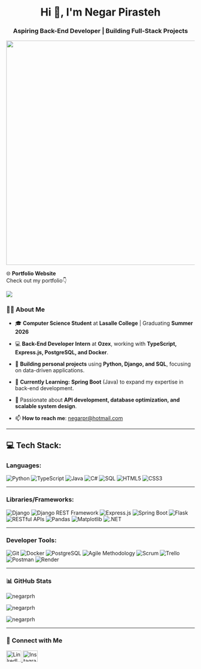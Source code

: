 <h1 align="center">Hi 👋, I'm Negar Pirasteh</h1>
<h3 align="center">Aspiring Back-End Developer | Building Full-Stack Projects</h3>

<p align="center">  
  <img src="https://i.giphy.com/media/v1.Y2lkPTc5MGI3NjExd3h0cWNlcnhlb2diMGI4OHE3anllYmU2djdwa3ZhcWpsYWtrYnk4NiZlcD12MV9pbnRlcm5hbF9naWZfYnlfaWQmY3Q9Zw/DI768v3mPZzjMexZ1v/giphy.gif" width="600" />  
</p> 


🌐 **Portfolio Website**  
Check out my portfolio👇

<a href="https://negarprh.github.io/Portfolio/" target="_blank">
  <img src="https://img.shields.io/badge/Portfolio-Click%20Here-blue?style=for-the-badge&logo=github" />
</a>

### 👩‍💻 **About Me**  

- 🎓 **Computer Science Student** at **Lasalle College** | Graduating **Summer 2026**  
- 💻 **Back-End Developer Intern** at **Ozex**, working with **TypeScript, Express.js, PostgreSQL, and Docker**.  
- 🔧 **Building personal projects** using **Python, Django, and SQL**, focusing on data-driven applications.  
- 🌱 **Currently Learning:** **Spring Boot** (Java) to expand my expertise in back-end development.  
- 🚀 Passionate about **API development, database optimization, and scalable system design**.  

- 📫 **How to reach me**: negarpr@hotmail.com  

---

## 💻 Tech Stack:

### Languages:
![Python](https://img.shields.io/badge/Python-3776AB?style=for-the-badge&logo=python&logoColor=white)
![TypeScript](https://img.shields.io/badge/TypeScript-3178C6?style=for-the-badge&logo=typescript&logoColor=white)
![Java](https://img.shields.io/badge/Java-007396?style=for-the-badge&logo=java&logoColor=white)
![C#](https://img.shields.io/badge/C%23-239120?style=for-the-badge&logo=csharp&logoColor=white)
![SQL](https://img.shields.io/badge/SQL-CC2927?style=for-the-badge&logo=microsoftsqlserver&logoColor=white)
![HTML5](https://img.shields.io/badge/HTML5-E34F26?style=for-the-badge&logo=html5&logoColor=white)
![CSS3](https://img.shields.io/badge/CSS3-1572B6?style=for-the-badge&logo=css3&logoColor=white)


---
### Libraries/Frameworks:
![Django](https://img.shields.io/badge/Django-092E20?style=for-the-badge&logo=django&logoColor=white)
![Django REST Framework](https://img.shields.io/badge/DRF-092E20?style=for-the-badge&logo=django&logoColor=white)
![Express.js](https://img.shields.io/badge/Express.js-000000?style=for-the-badge&logo=express&logoColor=white)
![Spring Boot](https://img.shields.io/badge/Spring%20Boot-6DB33F?style=for-the-badge&logo=springboot&logoColor=white)
![Flask](https://img.shields.io/badge/Flask-000000?style=for-the-badge&logo=flask&logoColor=white)
![RESTful APIs](https://img.shields.io/badge/RESTful%20APIs-000000?style=for-the-badge&logo=api&logoColor=white)
![Pandas](https://img.shields.io/badge/Pandas-150458?style=for-the-badge&logo=pandas&logoColor=white)
![Matplotlib](https://img.shields.io/badge/Matplotlib-11557C?style=for-the-badge&logo=plotly&logoColor=white)
![.NET](https://img.shields.io/badge/.NET-512BD4?style=for-the-badge&logo=dotnet&logoColor=white)

---

### Developer Tools:
![Git](https://img.shields.io/badge/Git-F05032?style=for-the-badge&logo=git&logoColor=white)
![Docker](https://img.shields.io/badge/Docker-2496ED?style=for-the-badge&logo=docker&logoColor=white)
![PostgreSQL](https://img.shields.io/badge/PostgreSQL-316192?style=for-the-badge&logo=postgresql&logoColor=white)
![Agile Methodology](https://img.shields.io/badge/Agile-2496ED?style=for-the-badge&logo=agile&logoColor=white)
![Scrum](https://img.shields.io/badge/Scrum-2496ED?style=for-the-badge&logo=scrum&logoColor=white)
![Trello](https://img.shields.io/badge/Trello-0079BF?style=for-the-badge&logo=trello&logoColor=white)
![Postman](https://img.shields.io/badge/Postman-FF6C37?style=for-the-badge&logo=postman&logoColor=white)
![Render](https://img.shields.io/badge/Render-46E3B7?style=for-the-badge&logo=render&logoColor=white)



---


### 📊 **GitHub Stats**  

<p align="left"> <img src="https://komarev.com/ghpvc/?username=negarprh&label=Profile%20views&color=0e75b6&style=flat" alt="negarprh" /> </p>

<p><img align="center" src="https://github-readme-stats.vercel.app/api/top-langs?username=negarprh&show_icons=true&locale=en&layout=compact" alt="negarprh" /></p>

<p><img align="center" src="https://github-readme-streak-stats.herokuapp.com/?user=negarprh&" alt="negarprh" /></p>

---

### 🤝 **Connect with Me**  

 <p align="left">  
  <a href="https://linkedin.com/in/negar-pirasteh" target="blank">
    <img src="https://raw.githubusercontent.com/rahuldkjain/github-profile-readme-generator/master/src/images/icons/Social/linked-in-alt.svg" alt="LinkedIn" height="30" width="40" />
  </a>  
<!--   <a href="https://www.leetcode.com/ngr_p" target="blank">
    <img src="https://raw.githubusercontent.com/rahuldkjain/github-profile-readme-generator/master/src/images/icons/Social/leet-code.svg" alt="LeetCode" height="30" width="40" />
  </a>   -->
  <a href="https://instagram.com/negar_tech" target="blank">
    <img src="https://raw.githubusercontent.com/rahuldkjain/github-profile-readme-generator/master/src/images/icons/Social/instagram.svg" alt="Instagram" height="30" width="40" />
  </a>  
</p>  
